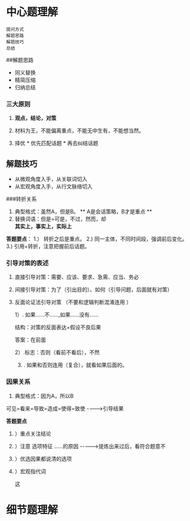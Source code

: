# 中心题理解

 ```
 提问方式
 解题思路
 解题技巧
 总结
 ```
 
 ##解题思路
 
 * 同义替换
 * 精简压缩
 * 归纳总结
 ### 三大原则
 
  1. **观点，结论，对策**
 
  2. 材料为王，不能偏离重点，不能无中生有，不能想当然。
  3. 择优
    * 优先匹配话题
    * 再去纠结话题
 
## 解题技巧
* 从微观角度入手，从关联词切入
* 从宏观角度入手，从行文脉络切入

###转折关系
1. 典型格式：虽然A，但是B。    ** A是会话策略，B才是重点 **
2. 替换词语：但是=可是，不过，然而，却</br>
 **其实上，事实上，实际上**

 **答题要点**：
 1.） 转折之后是重点。
 2.) 同一主体，不同时间段，强调前后变化。 
 3.) 引用+转折，注意把握前后话题。

### 引导对策的表述
1. 直接引导对策：需要、应该、要求、急需、应当、务必
2. 间接引导对策：为了（引出目的）、如何（引导问题，后面就有对策）
3. 反面论证法引导对策   （不要和逻辑判断混淆连用 ）

    1）. 如果......不......,如果......没有......

    结构：对策的反面表达+假设不良后果

    答案：在前面

    2）.标志：否则（看前不看后），不然

    3) . 如果和否则连用（复合），就看如果后面的。

### 因果关系

1. 典型格式：因为A，所以B

可见=看来=导致=造成=使得=致使    ---->引导结果



**答题要点**

1. ）重点关注结论
2. ）注意 选项特征
   ......的原因   ----->提炼出来过后，看符合题意不
3. ）优选因果都说清的选项
4. ）宏观指代词

    这 

 






# 细节题理解
